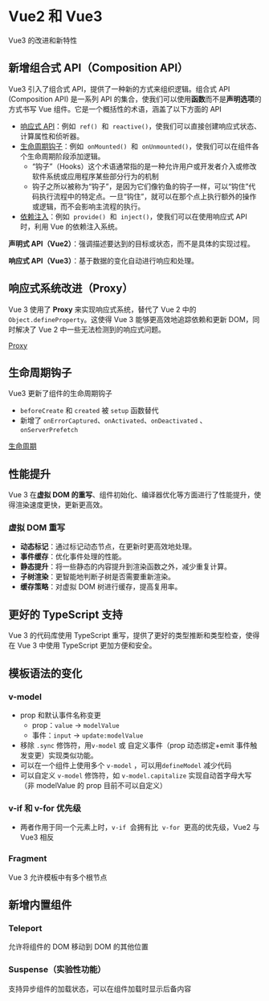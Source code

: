 # Vue2 和 Vue3

Vue3 的改进和新特性

## 新增组合式 API（Composition API）

Vue3 引入了组合式 API，提供了一种新的方式来组织逻辑。组合式 API (Composition API) 是一系列 API 的集合，使我们可以使用**函数**而不是**声明选项**的方式书写 Vue 组件。它是一个概括性的术语，涵盖了以下方面的 API

-   [响应式 API](https://cn.vuejs.org/api/reactivity-core.html)：例如  `ref()`  和  `reactive()`，使我们可以直接创建响应式状态、计算属性和侦听器。
-   [生命周期钩子](https://cn.vuejs.org/api/composition-api-lifecycle.html)：例如  `onMounted()`  和  `onUnmounted()`，使我们可以在组件各个生命周期阶段添加逻辑。
    -   “钩子”（Hooks）这个术语通常指的是一种允许用户或开发者介入或修改软件系统或应用程序某些部分行为的机制
    -   钩子之所以被称为“钩子”，是因为它们像钓鱼的钩子一样，可以“钩住”代码执行流程中的特定点。一旦“钩住”，就可以在那个点上执行额外的操作或逻辑，而不会影响主流程的执行。
-   [依赖注入](https://cn.vuejs.org/api/composition-api-dependency-injection.html)：例如  `provide()`  和  `inject()`，使我们可以在使用响应式 API 时，利用 Vue 的依赖注入系统。

**声明式 API（Vue2）**：强调描述要达到的目标或状态，而不是具体的实现过程。

**响应式 API（Vue3）**：基于数据的变化自动进行响应和处理。

## 响应式系统改进（Proxy）

Vue 3 使用了 **Proxy** 来实现响应式系统，替代了 Vue 2 中的 `Object.defineProperty`。这使得 Vue 3 能够更高效地追踪依赖和更新 DOM，同时解决了 Vue 2 中一些无法检测到的响应式问题。

[Proxy](/js/proxy.md)

## 生命周期钩子

Vue3 更新了组件的生命周期钩子

-   `beforeCreate` 和 `created` 被 `setup` 函数替代
-   新增了 `onErrorCaptured`、`onActivated`、`onDeactivated` 、 `onServerPrefetch`

[生命周期](/vue/lifecycle.md)

## 性能提升

Vue 3 在**虚拟 DOM 的重写**、组件初始化、编译器优化等方面进行了性能提升，使得渲染速度更快，更新更高效。

### 虚拟 DOM 重写

-   **动态标记**：通过标记动态节点，在更新时更高效地处理。
-   **事件缓存**：优化事件处理的性能。
-   **静态提升**：将一些静态的内容提升到渲染函数之外，减少重复计算。
-   **子树渲染**：更智能地判断子树是否需要重新渲染。
-   **缓存策略**：对虚拟 DOM 树进行缓存，提高复用率。

## 更好的 TypeScript 支持

Vue 3 的代码库使用 TypeScript 重写，提供了更好的类型推断和类型检查，使得在 Vue 3 中使用 TypeScript 更加方便和安全。

## 模板语法的变化

### v-model

-   prop 和默认事件名称变更
    -   prop：`value` -> `modelValue`
    -   事件：`input` -> `update:modelValue`
-   移除 `.sync` 修饰符，用`v-model` 或 自定义事件（prop 动态绑定+emit 事件触发变更）实现类似功能。
-   可以在一个组件上使用多个 `v-model` ，可以用`defineModel` 减少代码
-   可以自定义 `v-model` 修饰符，如 `v-model.capitalize` 实现自动首字母大写（非 modelValue 的 prop 目前不可以自定义）

### v-if 和 v-for 优先级

-   两者作用于同一个元素上时，`v-if`  会拥有比  `v-for`  更高的优先级，Vue2 与 Vue3 相反

### Fragment

Vue 3 允许模板中有多个根节点

## 新增内置组件

### Teleport

允许将组件的 DOM 移动到 DOM 的其他位置

### Suspense（实验性功能）

支持异步组件的加载状态，可以在组件加载时显示后备内容
